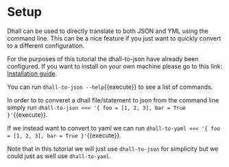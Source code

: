 # Setup

Dhall can be used to directly translate to both JSON and YML using the command line. This can be a nice feature if you just want to quickly convert to a different configuration.

For the purposes of this tutorial the dhall-to-json have already been configured. If you want to install on your own machine please go to this link: [Installation guide](https://docs.dhall-lang.org/tutorials/Getting-started_Generate-JSON-or-YAML.html#installation).

You can run `dhall-to-json --help`{{execute}} to see a list of commands.

In order to to converet a dhall file/statement to json from the command line simply run  `dhall-to-json <<< '{ foo = [1, 2, 3], bar = True }'`{{execute}}.

If we instead want to convert to yaml we can run `dhall-to-yaml <<< '{ foo = [1, 2, 3], bar = True }'`{{execute}}. 

Note that in this tutorial we will just use `dhall-to-json` for simplicity but we could just as well use `dhall-to-yaml`.

